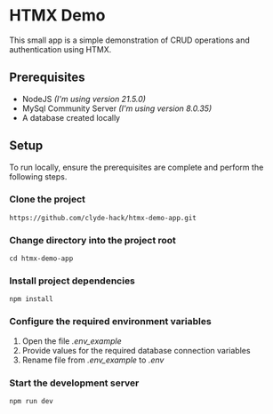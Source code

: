 # HTMX Demo

This small app is a simple demonstration of CRUD operations and authentication using HTMX.

## Prerequisites

- NodeJS _(I'm using version 21.5.0)_
- MySql Community Server _(I'm using version 8.0.35)_
- A database created locally

## Setup

To run locally, ensure the prerequisites are complete and perform the following steps.

### Clone the project

```
https://github.com/clyde-hack/htmx-demo-app.git
```

### Change directory into the project root

```
cd htmx-demo-app
```

### Install project dependencies

```
npm install
```

### Configure the required environment variables

1. Open the file _.env_example_
2. Provide values for the required database connection variables
3. Rename file from _.env_example_ to _.env_

### Start the development server

```
npm run dev
```
